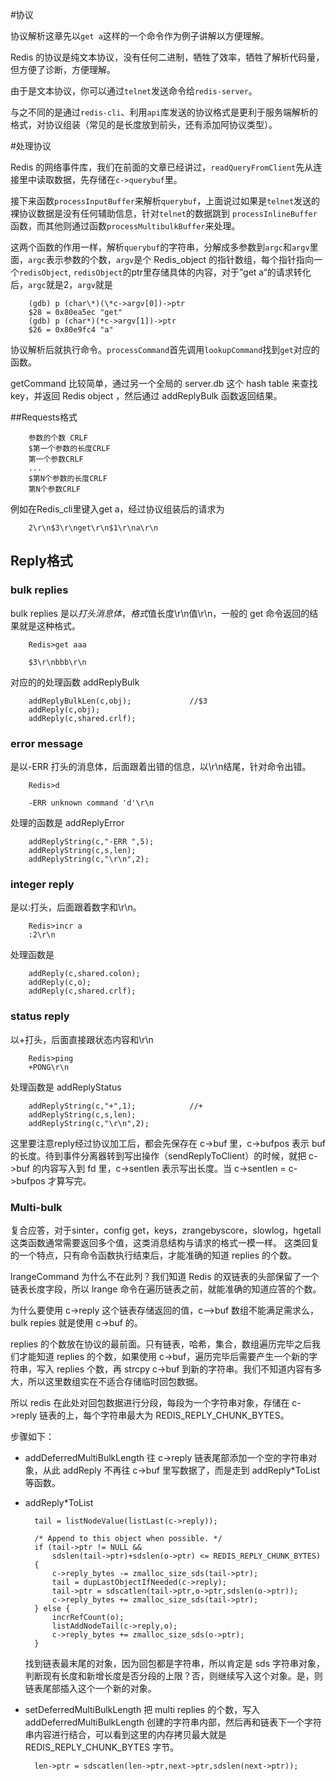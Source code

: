 #协议

协议解析这章先以``get a``这样的一个命令作为例子讲解以方便理解。

Redis 的协议是纯文本协议，没有任何二进制，牺牲了效率，牺牲了解析代码量，但方便了诊断，方便理解。

由于是文本协议，你可以通过``telnet``发送命令给``redis-server``。

与之不同的是通过``redis-cli``、利用``api``库发送的协议格式是更利于服务端解析的格式，对协议组装（常见的是长度放到前头，还有添加阿协议类型）。


#处理协议

Redis 的网络事件库，我们在前面的文章已经讲过，``readQueryFromClient``先从连接里中读取数据，先存储在``c->querybuf``里。

接下来函数``processInputBuffer``来解析``querybuf``，上面说过如果是``telnet``发送的裸协议数据是没有任何辅助信息，针对``telnet``的数据跳到 ``processInlineBuffer``函数，而其他则通过函数``processMultibulkBuffer``来处理。

这两个函数的作用一样，解析``querybuf``的字符串，分解成多参数到``argc``和``argv``里面，``argc``表示参数的个数，``argv``是个 Redis_object 的指针数组，每个指针指向一个``redisObject``, ``redisObject``的ptr里存储具体的内容，对于”get a“的请求转化后，``argc``就是2，``argv``就是

        (gdb) p (char\*)(\*c->argv[0])->ptr
        $28 = 0x80ea5ec "get"
        (gdb) p (char*)(*c->argv[1])->ptr
        $26 = 0x80e9fc4 "a"

协议解析后就执行命令。``processCommand``首先调用``lookupCommand``找到``get``对应的函数。

getCommand 比较简单，通过另一个全局的 server.db 这个 hash table 来查找 key，并返回 Redis object ，然后通过 addReplyBulk 函数返回结果。

##Requests格式

        参数的个数 CRLF
        $第一个参数的长度CRLF
        第一个参数CRLF
        ...
        $第N个参数的长度CRLF
        第N个参数CRLF

例如在Redis_cli里键入get a，经过协议组装后的请求为

        2\r\n$3\r\nget\r\n$1\r\na\r\n

## Reply格式


### bulk replies

bulk replies 是以$打头消息体，格式$值长度\r\n值\r\n，一般的 get 命令返回的结果就是这种格式。

        Redis>get aaa

        $3\r\nbbb\r\n

对应的的处理函数 addReplyBulk

        addReplyBulkLen(c,obj);             //$3
        addReply(c,obj);
        addReply(c,shared.crlf);


### error message

是以-ERR 打头的消息体，后面跟着出错的信息，以\r\n结尾，针对命令出错。

        Redis>d

        -ERR unknown command 'd'\r\n

处理的函数是 addReplyError

        addReplyString(c,"-ERR ",5);
        addReplyString(c,s,len);
        addReplyString(c,"\r\n",2);


### integer reply 

是以:打头，后面跟着数字和\r\n。

        Redis>incr a
        :2\r\n

处理函数是

        addReply(c,shared.colon);
        addReply(c,o);
        addReply(c,shared.crlf);

### status reply

以+打头，后面直接跟状态内容和\r\n

        Redis>ping
        +PONG\r\n

处理函数是 addReplyStatus

        addReplyString(c,"+",1);            //+
        addReplyString(c,s,len);
        addReplyString(c,"\r\n",2);



这里要注意reply经过协议加工后，都会先保存在 c->buf 里，c->bufpos 表示 buf 的长度。待到事件分离器转到写出操作（sendReplyToClient）的时候，就把 c->buf 的内容写入到 fd 里，c->sentlen 表示写出长度。当 c->sentlen = c->bufpos 才算写完。

### Multi-bulk 

复合应答，对于sinter，config get，keys，zrangebyscore，slowlog，hgetall 这类函数通常需要返回多个值，这类消息结构与请求的格式一模一样。
这类回复的一个特点，只有命令函数执行结束后，才能准确的知道 replies 的个数。

lrangeCommand 为什么不在此列？我们知道 Redis 的双链表的头部保留了一个链表长度字段，所以 lrange 命令在遍历链表之前，就能准确的知道应答的个数。

为什么要使用 c->reply 这个链表存储返回的值，c—>buf 数组不能满足需求么，bulk repies 就是使用 c->buf 的。

replies 的个数放在协议的最前面。只有链表，哈希，集合，数组遍历完毕之后我们才能知道 replies 的个数，如果使用 c->buf，遍历完毕后需要产生一个新的字符串，写入 replies 个数，再 strcpy c->buf 到新的字符串。我们不知道内容有多大，所以这里数组实在不适合存储临时回包数据。

所以 redis 在此处对回包数据进行分段，每段为一个字符串对象，存储在 c->reply 链表的上，每个字符串最大为 REDIS_REPLY_CHUNK_BYTES。

步骤如下：

* addDeferredMultiBulkLength
    往 c->reply 链表尾部添加一个空的字符串对象，从此 addReply 不再往 c->buf 里写数据了，而是走到 addReply*ToList 等函数。

* addReply*ToList

        tail = listNodeValue(listLast(c->reply));
                                   
        /* Append to this object when possible. */
        if (tail->ptr != NULL &&   
            sdslen(tail->ptr)+sdslen(o->ptr) <= REDIS_REPLY_CHUNK_BYTES)
        {                          
            c->reply_bytes -= zmalloc_size_sds(tail->ptr);
            tail = dupLastObjectIfNeeded(c->reply); 
            tail->ptr = sdscatlen(tail->ptr,o->ptr,sdslen(o->ptr));
            c->reply_bytes += zmalloc_size_sds(tail->ptr);      
        } else {                   
            incrRefCount(o);    
            listAddNodeTail(c->reply,o);
            c->reply_bytes += zmalloc_size_sds(o->ptr);  
        }

    找到链表最末尾的对象，因为回包都是字符串，所以肯定是 sds 字符串对象，判断现有长度和新增长度是否分段的上限？否，则继续写入这个对象。是，则链表尾部插入这个一个新的对象。

* setDeferredMultiBulkLength
    把 multi replies 的个数，写入 addDeferredMultiBulkLength 创建的字符串内部，然后再和链表下一个字符串内容进行结合，可以看到这里的内存拷贝最大就是 REDIS_REPLY_CHUNK_BYTES 字节。

        len->ptr = sdscatlen(len->ptr,next->ptr,sdslen(next->ptr));


